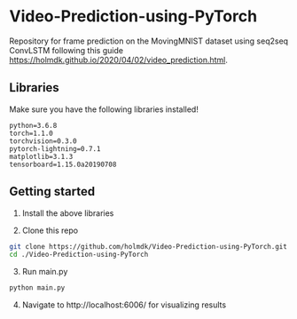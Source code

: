 # Video-Prediction-using-PyTorch
Repository for frame prediction on the MovingMNIST dataset using seq2seq ConvLSTM following this guide https://holmdk.github.io/2020/04/02/video_prediction.html.


## Libraries
Make sure you have the following libraries installed!

```
python=3.6.8
torch=1.1.0
torchvision=0.3.0
pytorch-lightning=0.7.1
matplotlib=3.1.3
tensorboard=1.15.0a20190708
```

## Getting started
1. Install the above libraries

2. Clone this repo

```bash
git clone https://github.com/holmdk/Video-Prediction-using-PyTorch.git
cd ./Video-Prediction-using-PyTorch
```

3. Run main.py
```bash
python main.py
```

4. Navigate to http://localhost:6006/ for visualizing results


